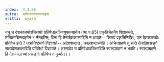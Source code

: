 ```yaml
---
index:  4.3.96
sutra:  अचित्ताददेशकालाट्ठक्
vritti:  nyasa
---
```


ननु च देशकालयोरचित्तयोः प्रतिषेधान्नञिवयुक्तन्यायेन (व्या.प.65) प्रकृतिचेतनैव विज्ञास्यते, तत्किमचित्तग्रहणेन ? नैतदस्ति; विना हि तेनादेशकालादिति न ज्ञायते-- किमयं प्रकृतिनिर्देशः, उत देशकालयोः प्रतिषेध इति ? तत्रानिष्टमपि विज्ञायते-- अदेशशब्दात् , कालशब्दाच्चेति। अचित्तग्रहणे तु सति तेनातिप्रसङ्गे सत्यदेशकालादिति प्रतिषेधो विज्ञायते। अस्मादेव च प्रतिषेधादचित्तादिति स्वरूपग्रहणं न भवति। स्वरूपग्रहणे हि देशकालाभ्यां प्रसङ्गो प्रतिषेधं न कुर्यात्।।

